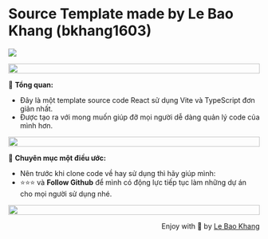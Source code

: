 <h1>Source Template made by Le Bao Khang (bkhang1603)</h1>

<p align="left">
  <a href="https://skillicons.dev">
    <img src="https://skillicons.dev/icons?i=ts,react,vite" />
  </a>
</p>

<img src="https://i.imgur.com/dBaSKWF.gif" height="20" width="100%">

🔭 **Tổng quan:**

-   Đây là một template source code React sử dụng Vite và TypeScript đơn giản nhất.
-   Được tạo ra với mong muốn giúp đỡ mọi người dễ dàng quản lý code của mình hơn.

<img src="https://i.imgur.com/dBaSKWF.gif" height="20" width="100%">

🌱 **Chuyên mục một điều ước:**

-   Nên trước khi clone code về hay sử dụng thì hãy giúp mình:
-   ⭐⭐⭐ và **Follow Github** để mình có động lực tiếp tục làm những dự án cho mọi người sử dụng nhé.

<img src="https://i.imgur.com/dBaSKWF.gif" height="20" width="100%">

<p align="right" > Enjoy with 🧡 by <a href="[http://supun.traditionalme.life](https://www.facebook.com/bkhang1603/)">Le Bao Khang</a></p>
